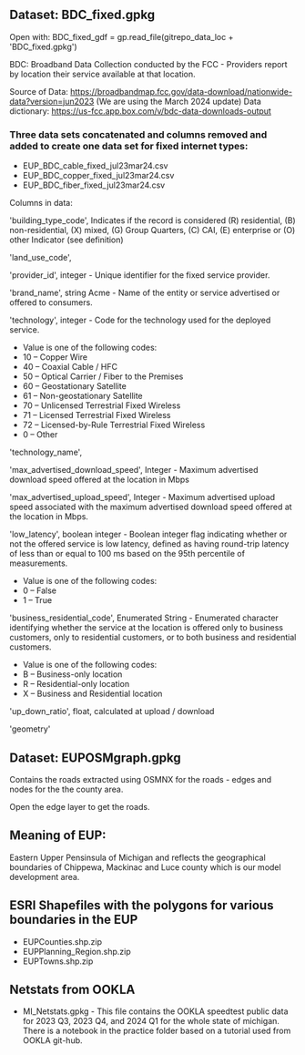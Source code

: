
## Dataset: BDC_fixed.gpkg

Open with: 
BDC_fixed_gdf = gp.read_file(gitrepo_data_loc + 'BDC_fixed.gpkg')

BDC: Broadband Data Collection conducted by the FCC - Providers report by location their service available at that location. 

Source of Data: https://broadbandmap.fcc.gov/data-download/nationwide-data?version=jun2023 (We are using the March 2024 update)
Data dictionary: https://us-fcc.app.box.com/v/bdc-data-downloads-output

### Three data sets concatenated and columns removed and added to create one data set for fixed internet types:
- EUP_BDC_cable_fixed_jul23mar24.csv
- EUP_BDC_copper_fixed_jul23mar24.csv
- EUP_BDC_fiber_fixed_jul23mar24.csv


Columns in data:

'building_type_code', Indicates if the record is considered (R) residential, (B) non-residential, (X) mixed, (G) Group Quarters, (C) CAI, (E) enterprise or (O) other Indicator (see definition)

'land_use_code',

'provider_id', integer - Unique identifier for the fixed service provider.

'brand_name', string Acme - Name of the entity or service advertised or offered to
consumers.

'technology', integer - Code for the technology used for the deployed service.

- Value is one of the following codes:
- 10 – Copper Wire
- 40 – Coaxial Cable / HFC
- 50 – Optical Carrier / Fiber to the Premises
- 60 – Geostationary Satellite
- 61 – Non-geostationary Satellite
- 70 – Unlicensed Terrestrial Fixed Wireless
- 71 – Licensed Terrestrial Fixed Wireless
- 72 – Licensed-by-Rule Terrestrial Fixed Wireless
- 0 – Other

'technology_name',

'max_advertised_download_speed', Integer - Maximum advertised download speed offered at the location in Mbps

'max_advertised_upload_speed', Integer - Maximum advertised upload speed associated with the maximum advertised download speed offered at the location in Mbps.

'low_latency', boolean integer - Boolean integer flag indicating whether or not the offered service is low latency, defined as having round-trip latency of less than or equal to 100 ms based on the 95th percentile of measurements.

- Value is one of the following codes:
- 0 – False
- 1 – True

'business_residential_code', Enumerated String - Enumerated character identifying whether the service at the location is offered only to business customers, only to residential customers, or to both business and residential customers.

- Value is one of the following codes:
- B – Business-only location
- R – Residential-only location
- X – Business and Residential location

'up_down_ratio', float, calculated at upload / download

'geometry'

## Dataset: EUPOSMgraph.gpkg

Contains the roads extracted using OSMNX for the roads - edges and nodes for the the county area.

Open the edge layer to get the roads.



## Meaning of EUP:

Eastern Upper Pensinsula of Michigan and reflects the geographical boundaries of Chippewa, Mackinac and Luce county which is our model development area.

## ESRI Shapefiles with the polygons for various boundaries in the EUP

- EUPCounties.shp.zip
- EUPPlanning_Region.shp.zip
- EUPTowns.shp.zip

## Netstats from OOKLA

- MI_Netstats.gpkg - This file contains the OOKLA speedtest public data for 2023 Q3, 2023 Q4, and 2024 Q1 for the whole state of michigan. There is a notebook in the practice folder based on a tutorial used from OOKLA git-hub.